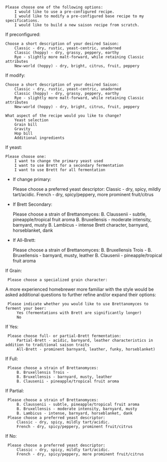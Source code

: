     Please choose one of the following options:
        I would like to use a pre-configured recipe.
        I would like to modify a pre-configured base recipe to my specifications.
        I would like to build a new saison recipe from scratch.
   
If preconfigured:

    Choose a short description of your desired Saison:
        Classic - dry, rustic, yeast-centric, unadorned
        Classic (hoppy) - dry, grassy, peppery, earthy
        Rye - slightly more malt-forward, while retaining Classic attributes
        New-world (hoppy) - dry, bright, citrus, fruit, peppery

If modify:

    Choose a short description of your desired Saison:
        Classic - dry, rustic, yeast-centric, unadorned
        Classic (hoppy) - dry, grassy, peppery, earthy
        Rye - slightly more malt-forward, while retaining Classic attributes
        New-world (hoppy) - dry, bright, citrus, fruit, peppery

    What aspect of the recipe would you like to change?
        Yeast selection
        Grain bill
        Gravity
        Hop bill
        Additional ingredients
        
  If yeast:

    Please choose one:
        I want to change the primary yeast used
        I want to use Brett for a secondary fermentation
        I want to use Brett for all fermentation
        
  * If change primary:

     Please choose a preferred yeast descriptor:
         Classic - dry, spicy, mildly tart/acidic.
         French - dry, spicy/peppery, more prominent fruit/citrus
        
  * If Brett Secondary:

     Please choose a strain of Brettanomyces:
         B. Claussenii - subtle, pineapple/tropical fruit aroma
         B. Bruxellensis - moderate intensity, barnyard, musty
         B. Lambicus - intense Brett character, barnyard, horseblanket, dank 
         
  * If All-Brett:

     Please choose a strain of Brettanomyces:
         B. Bruxellensis Trois -
         B. Bruxellensis - barnyard, musty, leather
         B. Clausenii - pineapple/tropical fruit aroma

  If Grain: 
  
     Please choose a specialized grain character:
  

A more experienced homebrewer more familiar with the style would be asked
additional questions to further refine and/or expand their options:

     Please indicate whether you would like to use Brettanomyces to ferment your beer:
         Yes (fermentations with Brett are significantly longer)
         No

If Yes:

     Please choose full- or partial-Brett fermentation:
         Partial-Brett - acidic, barnyard, leather characteristics in addition to traditional saison traits
         All-Brett - prominent barnyard, leather, funky, horseblanket)

If Full:

     Please choose a strain of Brettanomyces:
         B. Bruxellensis Trois -
         B. Bruxellensis - barnyard, musty, leather
         B. Clausenii - pineapple/tropical fruit aroma

If Partial:

     Please choose a strain of Brettanomyces:
         B. Claussenii - subtle, pineapple/tropical fruit aroma
         B. Bruxellensis - moderate intensity, barnyard, musty
         B. Lambicus - intense, barnyard, horseblanket, dank
     Please choose a preferred yeast descriptor:
         Classic - dry, spicy, mildly tart/acidic.
         French - dry, spicy/peppery, prominent fruit/citrus

If No:

     Please choose a preferred yeast descriptor:
         Classic - dry, spicy, mildly tart/acidic.
         French - dry, spicy/peppery, more prominent fruit/citrus
